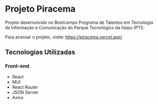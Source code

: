 # Projeto Piracema

Projeto desenvolvido no Bootcampo Programa de Talentos em Tecnologia da Informação e Comunicação do Parque Tecnológico da Itaipu (PTI).

Para acessar o projeto, visite: https://piracema.vercel.app/

## Tecnologias Utilizadas

### Front-end

- React
- MUI
- React Router
- JSON Server
- Axios
